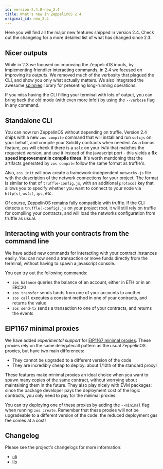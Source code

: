 ```yaml
---
id: version-2.4.0-new_2.4
title: What's new in ZeppelinOS 2.4
original_id: new_2.4
---
```


Here you will find all the major new features shipped in version 2.4. Check out the changelog for a more detailed list of what has changed since 2.3.

## Nicer outputs

While in 2.3 we focused on improving the ZeppelinOS inputs, by implementing friendlier interacting commands, in 2.4 we focused on improving its _outputs_. We removed much of the verbosity that plagued the CLI, and show you only what actually matters. We also integrated the awesome [spinnies](https://github.com/jcarpanelli/spinnies) library for presenting long-running operations.

If you miss having the CLI filling your terminal with lots of output, you can bring back the old mode (with even more info!) by using the `--verbose` flag in any command.

## Standalone CLI

You can now run ZeppelinOS without depending on truffle. Version 2.4 ships with a new `zos compile` command that will install and run `solcjs` on your behalf, and compile your Solidity contracts when needed. As a bonus feature, `zos` will check if there is a `solc` on your `PATH` that matches the requested version, and use it instead of the javascript port - this yields a **6x speed improvement in compile times**. It's worth mentioning that the artifacts generated by `zos compile` follow the same format as truffle's.

Also, `zos init` will now create a framework-independent `networks.js` file with the description of the network connections for your project. The format is similar to that of `truffle-config.js`, with an additional `protocol` key that allows you to specify whether you want to connect to your node via `http(s)`, `ws(s)`, `ipc`, etc.

Of course, ZeppelinOS remains fully compatible with truffle. If the CLI detects a `truffle(-config).js` on your project root, it will still rely on truffle for compiling your contracts, and will load the networks configuration from truffle as usual.

## Interacting with your contracts from the command line

We have added new commands for interacting with your contract instances easily. You can now send a transaction or move funds directly from the terminal, without having to spawn a javascript console.

You can try out the following commands:

- `zos balance` queries the balance of an account, either in ETH or in an ERC20
- `zos transfer` sends funds from one of your accounts to another
- `zos call` executes a constant method in one of your contracts, and returns the value
- `zos send-tx` sends a transaction to one of your contracts, and returns the events 

## EIP1167 minimal proxies

We have added _experimental support_ for [EIP1167 minimal proxies](http://eips.ethereum.org/EIPS/eip-1167). These proxies rely on the same delegatecall pattern as the usual ZeppelinOS proxies, but have two main differences:

- They cannot be upgraded to a different version of the code
- They are incredibly cheap to deploy: about 1/10th of the standard proxy!

These features make minimal proxies an ideal choice when you want to spawn many copies of the same contract, without worrying about maintaining them in the future. They also play nicely with EVM packages: since the package developer pays the deployment cost of the logic contracts, you only need to pay for the minimal proxies.

You can try deploying one of these proxies by adding the `--minimal` flag when running `zos create`. Remember that these proxies will not be upgradeable to a different version of the code: the reduced deployment gas fee comes at a cost!

## Changelog

Please see the project's changelogs for more information:
- [cli](https://github.com/zeppelinos/zos/blob/release/2.4/packages/cli/changelog.md)
- [lib](https://github.com/zeppelinos/zos/blob/release/2.4/packages/lib/changelog.md)
